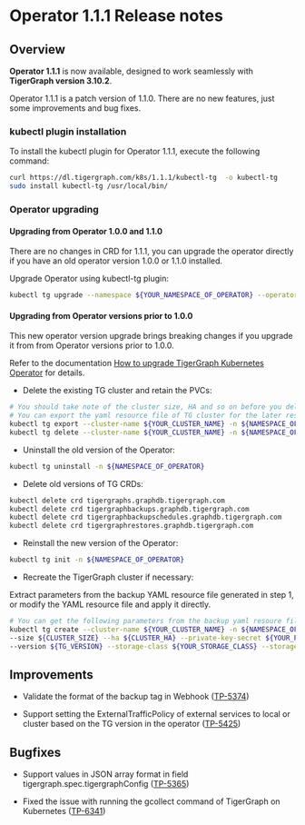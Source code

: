 # Operator 1.1.1 Release notes

## Overview

**Operator 1.1.1** is now available, designed to work seamlessly with **TigerGraph version 3.10.2**.

Operator 1.1.1 is a patch version of 1.1.0. There are no new features, just some improvements and bug fixes.

### kubectl plugin installation

To install the kubectl plugin for Operator 1.1.1, execute the following command:

```bash
curl https://dl.tigergraph.com/k8s/1.1.1/kubectl-tg  -o kubectl-tg
sudo install kubectl-tg /usr/local/bin/
```

### Operator upgrading

#### Upgrading from Operator 1.0.0 and 1.1.0

There are no changes in CRD for 1.1.1, you can upgrade the operator directly if you have an old operator version 1.0.0 or 1.1.0 installed.

Upgrade Operator using kubectl-tg plugin:

```bash
kubectl tg upgrade --namespace ${YOUR_NAMESPACE_OF_OPERATOR} --operator-version 1.1.1
```

#### Upgrading from Operator versions prior to 1.0.0

This new operator version upgrade brings breaking changes if you upgrade it from from Operator versions prior to 1.0.0.

Refer to the documentation [How to upgrade TigerGraph Kubernetes Operator](../04-manage/operator-upgrade.md) for details.

- Delete the existing TG cluster and retain the PVCs:

```bash
# You should take note of the cluster size, HA and so on before you delete it, you'll use it when you recreate the cluster
# You can export the yaml resource file of TG cluster for the later restoring
kubectl tg export --cluster-name ${YOUR_CLUSTER_NAME} -n ${NAMESPACE_OF_CLUSTER}
kubectl tg delete --cluster-name ${YOUR_CLUSTER_NAME} -n ${NAMESPACE_OF_CLUSTER}
```

- Uninstall the old version of the Operator:

```bash
kubectl tg uninstall -n ${NAMESPACE_OF_OPERATOR}
```

- Delete old versions of TG CRDs:

```bash
kubectl delete crd tigergraphs.graphdb.tigergraph.com
kubectl delete crd tigergraphbackups.graphdb.tigergraph.com
kubectl delete crd tigergraphbackupschedules.graphdb.tigergraph.com
kubectl delete crd tigergraphrestores.graphdb.tigergraph.com
```

- Reinstall the new version of the Operator:

```bash
kubectl tg init -n ${NAMESPACE_OF_OPERATOR}
```

- Recreate the TigerGraph cluster if necessary:

Extract parameters from the backup YAML resource file generated in step 1, or modify the YAML resource file and apply it directly.

```bash
# You can get the following parameters from the backup yaml resoure file in step 1
kubectl tg create --cluster-name ${YOUR_CLUSTER_NAME} -n ${NAMESPACE_OF_CLUSTER} \
--size ${CLUSTER_SIZE} --ha ${CLUSTER_HA} --private-key-secret ${YOUR_PRIVATE_KEY_SECRET} \
--version ${TG_VERSION} --storage-class ${YOUR_STORAGE_CLASS} --storage-size ${YOUR_STORAGE_SIZE} --cpu 6000m --memory 10Gi
```

## Improvements

- Validate the format of the backup tag in Webhook ([TP-5374](https://graphsql.atlassian.net/browse/TP-5374))

- Support setting the ExternalTrafficPolicy of external services to local or cluster based on the TG version in the operator ([TP-5425](https://graphsql.atlassian.net/browse/TP-5425))

## Bugfixes

- Support values in JSON array format in field tigergraph.spec.tigergraphConfig ([TP-5365](https://graphsql.atlassian.net/browse/TP-5425))

- Fixed the issue with running the gcollect command of TigerGraph on Kubernetes ([TP-6341](https://graphsql.atlassian.net/browse/TP-5425))
